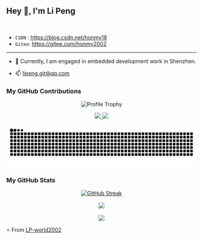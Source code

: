 
## Hey 👋, I'm Li Peng


<div>&nbsp;</div>

- `CSDN` :  https://blog.csdn.net/honmy18
- `Gitee`:  https://gitee.com/honmy2002

---

- 💼 Currently, I am engaged in embedded development work in Shenzhen.

- 📫 lipeng.git@qq.com

### My GitHub Contributions

<p align="center">
    <!-- https://github.com/ryo-ma/github-profile-trophy -->
    <!-- rules: https://github.com/ryo-ma/github-profile-trophy/blob/master/src/trophy.ts -->
    <img src="https://github-profile-trophy.vercel.app/?username=LP-world2002&no-bg=true&no-frame=true&theme=algolia&title=-MultiLanguage&column=9" alt="Profile Trophy" title="Profile Trophy" />
</p>

<p align="center">
    <!-- https://github.com/LelouchFR/skill-icons -->
    <a href="https://go-skill-icons.vercel.app/">
      <img
        src="https://go-skill-icons.vercel.app/api/icons?i=linux,ubuntu,debian,android,windows"
      />
      <img
        src="https://go-skill-icons.vercel.app/api/icons?i=py,c,cpp,docker,vim,md,bash,git,qt,sqlite,vscode,ollama,deepseek,chatgpt,raspberrypi"
      />
    </a>
</p>

<picture>
  <source media="(prefers-color-scheme: dark)" srcset="https://raw.githubusercontent.com/LP-world2002/LP-world2002/output/github-contribution-grid-snake-dark.svg">
  <source media="(prefers-color-scheme: light)" srcset="https://raw.githubusercontent.com/LP-world2002/LP-world2002/output/github-contribution-grid-snake.svg">
  <img alt="github contribution grid snake animation" src="https://raw.githubusercontent.com/LP-world2002/LP-world2002/output/github-contribution-grid-snake.svg">
</picture>





### My GitHub Stats

<p align="center">
  <!-- https://streak-stats.demolab.com/ -->
  <a href="https://git.io/streak-stats"><img src="https://streak-stats.demolab.com?user=LP-world2002&hide_border=true&date_format=%5BY.%5Dn.j&mode=weekly" alt="GitHub Streak" /></a>
</p>

<p align="center">
  <img align="center" src="https://github-readme-stats.vercel.app/api?username=LP-world2002&show_icons=true" />
</p>

<p align="center">
  <img align="center" src="https://github-readme-stats.vercel.app/api/top-langs/?username=LP-world2002&theme=transparent&hide_border=true&layout=donut-vertical&langs_count=10" />
</p>


⭐️ From [LP-world2002](https://github.com/LP-world2002)
